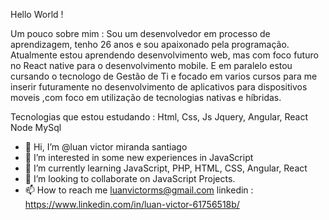 Hello World !

Um pouco sobre mim :
Sou um desenvolvedor em processo de aprendizagem, tenho 26 anos e sou apaixonado pela programação. Atualmente estou aprendendo desenvolvimento web, mas com foco futuro no React native para o desenvolvimento mobile. E em paralelo estou cursando o tecnologo de Gestão de Ti e focado em varios cursos para me inserir futuramente no desenvolvimento de aplicativos para dispositivos moveis ,com foco em utilização de tecnologias nativas e híbridas.

Tecnologias que estou estudando :
Html, Css, Js
Jquery, Angular, React
Node
MySql


- 👋 Hi, I’m @luan victor miranda santiago  
- 👀 I’m interested in some new experiences in JavaScript 
- 🌱 I’m currently learning JavaScript, PHP, HTML, CSS, Angular, React
- 💞️ I’m looking to collaborate on JavaScript Projects.
- 📫 How to reach me luanvictorms@gmail.com
linkedin : https://www.linkedin.com/in/luan-victor-61756518b/

<!---
luanvictorms/luanvictorms is a ✨ special ✨ repository because its `README.md` (this file) appears on your GitHub profile.
You can click the Preview link to take a look at your changes.
--->
